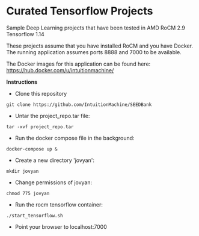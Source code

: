 # Curated Tensorflow Projects 

Sample Deep Learning projects that have been tested in AMD RoCM 2.9 Tensorflow 1.14 

These projects assume that you have installed RoCM and you have Docker.  The running application assumes ports 8888 and 7000 to be available. 

The Docker images for this application can be found here: https://hub.docker.com/u/intuitionmachine/


**Instructions**

* Clone this repository

`git clone https://github.com/IntuitionMachine/SEEDBank`

* Untar the project_repo.tar file:

`tar -xvf project_repo.tar`

* Run the docker compose file in the background:

`docker-compose up &`

* Create a new directory 'jovyan':

`mkdir jovyan`

* Change permissions of jovyan:

`chmod 775 jovyan`

* Run the rocm tensorflow container:

`./start_tensorflow.sh`

* Point your browser to localhost:7000




 
